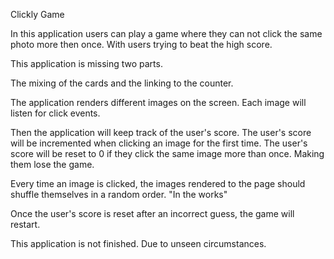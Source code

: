 Clickly Game

In this application users can play a game where they can not click the same photo more then once. With users trying to beat the high score.

This application is missing two parts.

The mixing of the cards and the linking to the counter.

The application renders different images on the screen. Each image will listen for click events.

Then the application will keep track of the user's score. The user's score will be incremented when clicking an image for the first time. The user's score will be reset to 0 if they click the same image more than once. Making them lose the game.

Every time an image is clicked, the images rendered to the page should shuffle themselves in a random order. "In the works"

Once the user's score is reset after an incorrect guess, the game will restart.

This application is not finished. Due to unseen circumstances. 